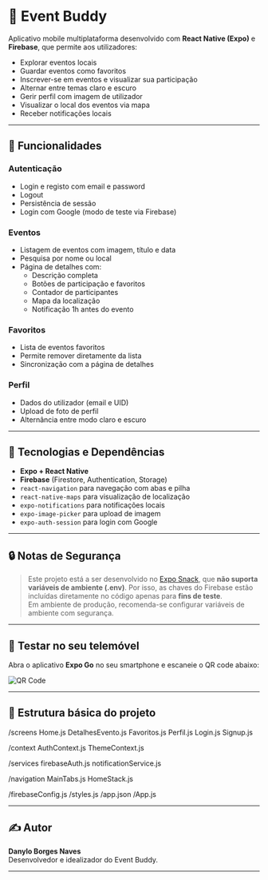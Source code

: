 # 🎉 Event Buddy

Aplicativo mobile multiplataforma desenvolvido com **React Native (Expo)** e **Firebase**, que permite aos utilizadores:

- Explorar eventos locais
- Guardar eventos como favoritos
- Inscrever-se em eventos e visualizar sua participação
- Alternar entre temas claro e escuro
- Gerir perfil com imagem de utilizador
- Visualizar o local dos eventos via mapa
- Receber notificações locais

---

## 📱 Funcionalidades

### Autenticação
- Login e registo com email e password
- Logout
- Persistência de sessão
- Login com Google (modo de teste via Firebase)

### Eventos
- Listagem de eventos com imagem, título e data
- Pesquisa por nome ou local
- Página de detalhes com:
  - Descrição completa
  - Botões de participação e favoritos
  - Contador de participantes
  - Mapa da localização
  - Notificação 1h antes do evento

### Favoritos
- Lista de eventos favoritos
- Permite remover diretamente da lista
- Sincronização com a página de detalhes

### Perfil
- Dados do utilizador (email e UID)
- Upload de foto de perfil
- Alternância entre modo claro e escuro

---

## 🔧 Tecnologias e Dependências

- **Expo + React Native**
- **Firebase** (Firestore, Authentication, Storage)
- `react-navigation` para navegação com abas e pilha
- `react-native-maps` para visualização de localização
- `expo-notifications` para notificações locais
- `expo-image-picker` para upload de imagem
- `expo-auth-session` para login com Google

---

## 🔒 Notas de Segurança

> Este projeto está a ser desenvolvido no [Expo Snack](https://snack.expo.dev), que **não suporta variáveis de ambiente (.env)**. Por isso, as chaves do Firebase estão incluídas diretamente no código apenas para **fins de teste**.  
> Em ambiente de produção, recomenda-se configurar variáveis de ambiente com segurança.

---

## 📱 Testar no seu telemóvel

Abra o aplicativo **Expo Go** no seu smartphone e escaneie o QR code abaixo:

![QR Code](https://github.com/nylo/event-buddy/blob/main/assets/qrcode.png?raw=true)

---

## 📂 Estrutura básica do projeto

/screens
Home.js
DetalhesEvento.js
Favoritos.js
Perfil.js
Login.js
Signup.js

/context
AuthContext.js
ThemeContext.js

/services
firebaseAuth.js
notificationService.js

/navigation
MainTabs.js
HomeStack.js

/firebaseConfig.js
/styles.js
/app.json
/App.js


---

## ✍️ Autor

**Danylo Borges Naves**  
Desenvolvedor e idealizador do Event Buddy.

---
